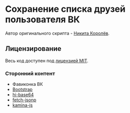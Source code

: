 # Сохранение списка друзей пользователя ВК
Автор оригинального скрипта - [Никита Королёв](https://vk.com/id88435768).

## Лицензирование
Весь код доступен под [лицензией MIT](LICENSE).

### Сторонний контент
* Фавиконка ВК
* [Bootstrap](https://getbootstrap.com)
* [hi-base64](https://github.com/emn178/hi-base64)
* [fetch-jsonp](https://github.com/camsong/fetch-jsonp)
* [kamina-js](https://github.com/tehcojam/kamina-js)
